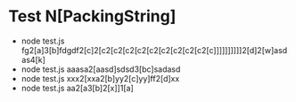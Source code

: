 # Test N[PackingString]

- node test.js fg2[a]3[b]fdgdf2[c]2[c2[c2[c2[c2[c2[c2[c2[c2[c2[c]]]]]]]]]]2[d]2[w]asdas4[k]
- node test.js aaasa2[aasd]sdsd3[bc]sadasd
- node test.js xxx2[xxa2[b]yy2[c]yy]ff2[d]xx
- node test.js aa2[a3[b]2[x]]1[a]
